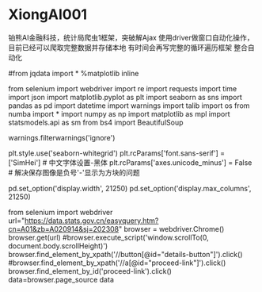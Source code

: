# XiongAI001
铂熊AI金融科技，统计局爬虫1框架，突破解Ajax
使用driver做窗口自动化操作，
目前已经可以爬取完整数据并存储本地
有时间会再写完整的循环遍历框架  整合自动化

#from jqdata import *
%matplotlib inline 

from selenium import webdriver
import re
import requests
import time
import json
import matplotlib.pyplot as plt
import seaborn as sns
import pandas as pd
import datetime
import warnings
import talib
import os
from numba import *
import numpy as np
import matplotlib as mpl
import statsmodels.api as sm
from bs4 import BeautifulSoup

warnings.filterwarnings('ignore')

plt.style.use('seaborn-whitegrid')
plt.rcParams['font.sans-serif'] = ['SimHei']  # 中文字体设置-黑体
plt.rcParams['axes.unicode_minus'] = False  # 解决保存图像是负号'-'显示为方块的问题

pd.set_option('display.width', 21250)
pd.set_option('display.max_columns', 21250)



from selenium import webdriver
url="https://data.stats.gov.cn/easyquery.htm?cn=A01&zb=A020914&sj=202308"
browser = webdriver.Chrome()
browser.get(url)
#browser.execute_script('window.scrollTo(0, document.body.scrollHeight)')
browser.find_element_by_xpath('//button[@id="details-button"]').click()
#browser.find_element_by_xpath('//a[@id="proceed-link"]').click()
browser.find_element_by_id('proceed-link').click()
data=browser.page_source
data
